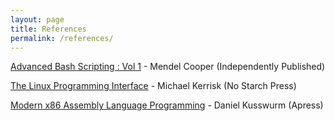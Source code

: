 ```yaml
---
layout: page
title: References
permalink: /references/
---
```

<p><u>Advanced Bash Scripting : Vol 1</u> - Mendel Cooper (Independently Published)</p>
<p><u>The Linux Programming Interface</u> - Michael Kerrisk (No Starch Press)</p>
<p><u>Modern x86 Assembly Language Programming</u> - Daniel Kusswurm (Apress)</p>
